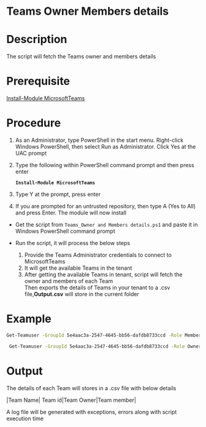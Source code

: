 # Teams Owner Members details

# Description
The script will fetch the Teams owner and members details

# Prerequisite
   [Install-Module MicrosoftTeams](https://www.powershellgallery.com/packages/MicrosoftTeams/1.0.6)

# Procedure

1. As an Administrator, type PowerShell in the start menu. Right-click Windows PowerShell, then select Run as Administrator.
Click Yes at the UAC prompt

2. Type the following within PowerShell command prompt and then press enter

    **`Install-Module MicrosoftTeams`** 
    
3. Type Y at the prompt, press enter

4. If you are prompted for an untrusted repository, then type A (Yes to All) and press Enter. The module will now install

- Get the script from `Teams_Owner and Members details.ps1` and paste it in Windows PowerShell command prompt
- Run the script, it will process the below steps

  1. Provide the Teams Administrator credentials to connect to MicrosoftTeams
  2. It will get the available Teams in the tenant
  3. After getting the available Teams in tenant, script will fetch the owner and members of each Team\
 Then exports the details of Teams in your tenant to a .csv file,**Output.csv** will store in the current folder
# Example 
 ```bash
 Get-Teamuser -GroupId 5e4aac3a-2547-4645-bb56-dafdb8733ccd -Role Member
 ```
```bash
 Get-Teamuser -GroupId 5e4aac3a-2547-4645-bb56-dafdb8733ccd -Role Owner 
 ```
# Output
 The details of each Team will stores in a .csv file with below details 
 
 |Team Name| Team id|Team Owner|Team member|
 
 A log file will be generated with exceptions, errors along with script execution time
